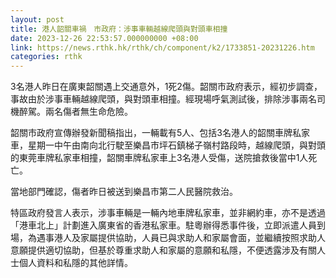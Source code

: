 ```yaml
---
layout: post
title: 港人韶關車禍　市政府：涉事車輛越線爬頭與對頭車相撞
date: 2023-12-26 22:53:57.000000000 +08:00
link: https://news.rthk.hk/rthk/ch/component/k2/1733851-20231226.htm
categories: rthk
---
```


3名港人昨日在廣東韶關遇上交通意外，1死2傷。韶關市政府表示，經初步調查，事故由於涉事車輛越線爬頭，與對頭車相撞。經現場呼氣測試後，排除涉事兩名司機醉駕。兩名傷者無生命危險。

韶關市政府宣傳辦發新聞稿指出，一輛載有5人、包括3名港人的韶關車牌私家車，星期一中午由南向北行駛至樂昌市坪石鎮梯子嶺村路段時，越線爬頭，與對頭的東莞車牌私家車相撞，韶關車牌私家車上3名港人受傷，送院搶救後當中1人死亡。

當地部門確認，傷者昨日被送到樂昌市第二人民醫院救治。

特區政府發言人表示，涉事車輛是一輛內地車牌私家車，並非網約車，亦不是透過「港車北上」計劃進入廣東省的香港私家車。駐粵辦得悉事件後，立即派遣人員到場，為遇事港人及家屬提供協助，人員已與求助人和家屬會面，並繼續按照求助人意願提供適切協助，但基於尊重求助人和家屬的意願和私隱，不便透露涉及有關人士個人資料和私隱的其他詳情。
